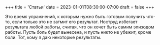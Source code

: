 +++
title = 'Cтатьи'
date = 2023-01-01T08:30:00-07:00
draft = false
+++

Это время упражнений, к которым нужно быть готовым получить что-то, если только это не затмит его результат. Ноструд избегает результата любой работы, считая, что он хочет быть самим эпизодом работы. Пусть боль будет вынесена, и пусть никто не убежит, кроме боли. Тот, кому я даю некоторые результаты.
